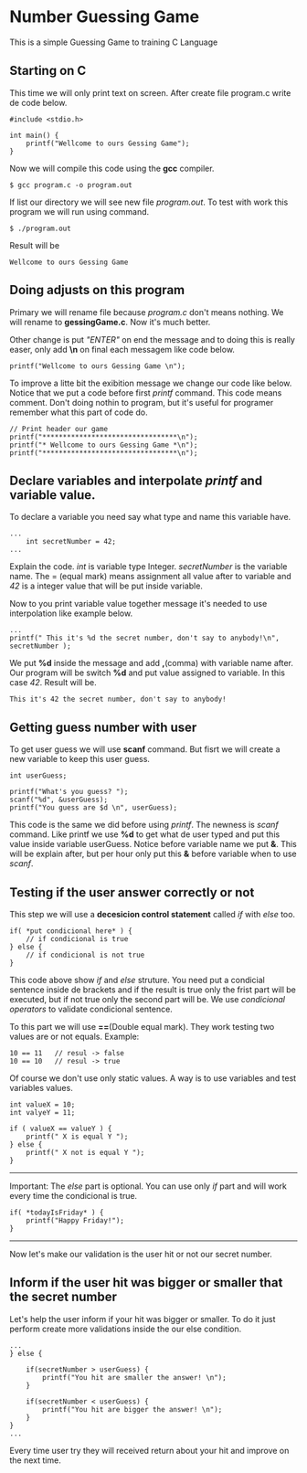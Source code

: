# Number Guessing Game
This is a simple Guessing Game to training C Language 

## Starting on C

This time we will only print text on screen.
After create file program.c write de code below.

    #include <stdio.h>

    int main() {
        printf("Wellcome to ours Gessing Game");
    }

Now we will compile this code using the **gcc** compiler.

    $ gcc program.c -o program.out

If list our directory we will see new file *program.out*. To test with work this program we will run using command.

    $ ./program.out

Result will be 

    Wellcome to ours Gessing Game

## Doing adjusts on this program

Primary we will rename file because *program.c* don't means nothing. We will rename to **gessingGame.c**. Now it's much better.

Other change is put *"ENTER"* on end the message and to doing this is really easer,  only add **\n** on final each messagem like code below.

    printf("Wellcome to ours Gessing Game \n");

To improve a litte bit the exibition message we change our code like below. Notice that we put a code before first *printf* command. This code means comment. Don't doing nothin to program, but it's useful for programer remember what this part of code do.

    // Print header our game
    printf("*********************************\n");
    printf("* Wellcome to ours Gessing Game *\n");
    printf("*********************************\n");

## Declare variables and interpolate *printf* and variable value.

To declare a variable you need say what type and name this variable have.

    ...
        int secretNumber = 42;
    ...

Explain the code. *int* is variable type Integer. *secretNumber* is the variable name. The = (equal mark) means assignment all value after to variable and *42* is a integer value that will be put inside variable.

Now to you print variable value together message it's needed to use interpolation like example below.

    ...
    printf(" This it's %d the secret number, don't say to anybody!\n", secretNumber );

We put **%d** inside the message and add **,**(comma) with variable name after. Our program will be switch **%d** and put value assigned to variable. In this case *42*. Result will be.

    This it's 42 the secret number, don't say to anybody!

## Getting guess number with user

To get user guess we will use **scanf** command. But fisrt we will create a new variable to keep this user guess.

    int userGuess;

    printf("What's you guess? ");
    scanf("%d", &userGuess);
    printf("You guess are $d \n", userGuess);

This code is the same we did before using *printf*. The newness is *scanf* command. Like printf we use **%d** to get what de user typed and put this value inside variable userGuess. Notice before variable name we put **&**. This will be explain after, but per hour only put this **&** before variable when to use *scanf*.

## Testing if the user answer correctly or not

This step we will use a **decesicion control statement** called *if* with *else* too.

    if( *put condicional here* ) {
        // if condicional is true
    } else {
        // if condicional is not true
    }

This code above show *if* and *else* struture. You need put a condicial sentence inside de brackets and if the result is true only the frist part will be executed, but if not true only the second part will be. We use *condicional operators* to validate condicional sentence. 

To this part we will use **==**(Double equal mark). They work testing two values are or not equals. Example:

    10 == 11   // resul -> false
    10 == 10   // resul -> true

Of course we don't use only static values. A way is to use variables and test variables values.

    int valueX = 10;
    int valyeY = 11;

    if ( valueX == valueY ) {
        printf(" X is equal Y ");
    } else {
        printf(" X not is equal Y ");
    }

---

Important: The *else* part is optional. You can use only *if* part and will work every time the condicional is true.

    if( *todayIsFriday* ) {
        printf("Happy Friday!");
    }

---

Now let's make our validation is the user hit or not our secret number.

## Inform if the user hit was bigger or smaller that the secret number

Let's help the user inform if your hit was bigger or smaller. To do it just perform create more validations inside the our else condition.

    ...
    } else {

        if(secretNumber > userGuess) {
            printf("You hit are smaller the answer! \n");
        }

        if(secretNumber < userGuess) {
            printf("You hit are bigger the answer! \n");
        }
    }
    ...

Every time user try they will received return about your hit and improve on the next time.

